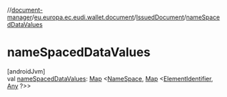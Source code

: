 //[document-manager](../../../index.md)/[eu.europa.ec.eudi.wallet.document](../index.md)/[IssuedDocument](index.md)/[nameSpacedDataValues](name-spaced-data-values.md)

# nameSpacedDataValues

[androidJvm]\
val [nameSpacedDataValues](name-spaced-data-values.md): [Map](https://kotlinlang.org/api/latest/jvm/stdlib/kotlin.collections/-map/index.html)
&lt;[NameSpace](../-name-space/index.md), [Map](https://kotlinlang.org/api/latest/jvm/stdlib/kotlin.collections/-map/index.html)
&lt;[ElementIdentifier](../-element-identifier/index.md), [Any](https://kotlinlang.org/api/latest/jvm/stdlib/kotlin/-any/index.html)
?&gt;&gt;
